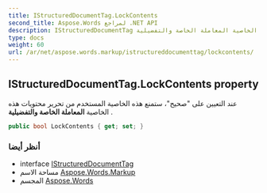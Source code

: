 ```yaml
---
title: IStructuredDocumentTag.LockContents
second_title: Aspose.Words لمراجع .NET API
description: IStructuredDocumentTag ملكية. عند التعيين على صحيح ستمنع هذه الخاصية المستخدم من تحرير محتويات هذه الخاصية المعاملة الخاصة والتفضيلية .
type: docs
weight: 60
url: /ar/net/aspose.words.markup/istructureddocumenttag/lockcontents/
---
```

## IStructuredDocumentTag.LockContents property

عند التعيين على "صحيح"، ستمنع هذه الخاصية المستخدم من تحرير محتويات هذه الخاصية **المعاملة الخاصة والتفضيلية** .

```csharp
public bool LockContents { get; set; }
```

### أنظر أيضا

* interface [IStructuredDocumentTag](../)
* مساحة الاسم [Aspose.Words.Markup](../../istructureddocumenttag/)
* المجسم [Aspose.Words](../../../)


